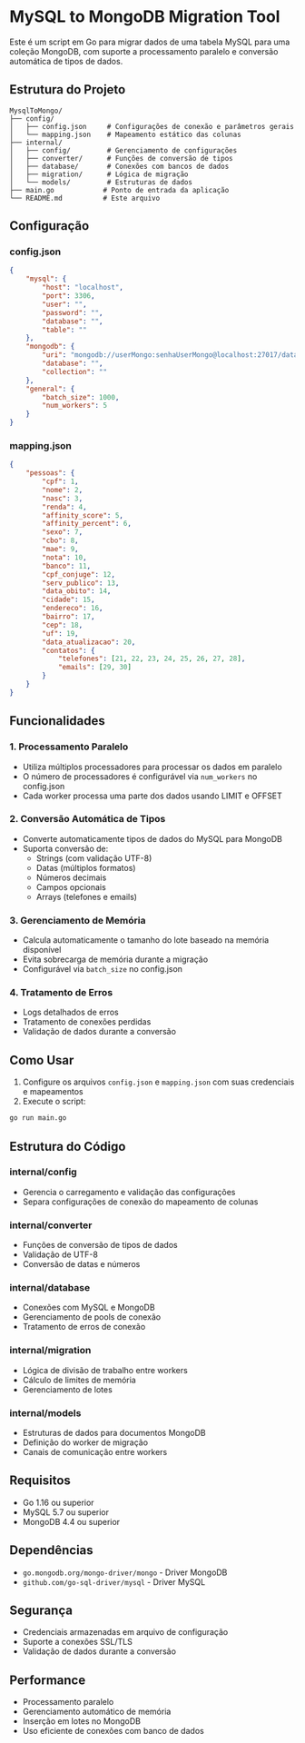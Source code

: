 # MySQL to MongoDB Migration Tool

Este é um script em Go para migrar dados de uma tabela MySQL para uma coleção MongoDB, com suporte a processamento paralelo e conversão automática de tipos de dados.

## Estrutura do Projeto

```
MysqlToMongo/
├── config/
│   ├── config.json     # Configurações de conexão e parâmetros gerais
│   └── mapping.json    # Mapeamento estático das colunas
├── internal/
│   ├── config/         # Gerenciamento de configurações
│   ├── converter/      # Funções de conversão de tipos
│   ├── database/       # Conexões com bancos de dados
│   ├── migration/      # Lógica de migração
│   └── models/         # Estruturas de dados
├── main.go            # Ponto de entrada da aplicação
└── README.md          # Este arquivo
```

## Configuração

### config.json
```json
{
    "mysql": {
        "host": "localhost",
        "port": 3306,
        "user": "",
        "password": "",
        "database": "",
        "table": ""
    },
    "mongodb": {
        "uri": "mongodb://userMongo:senhaUserMongo@localhost:27017/database",
        "database": "",
        "collection": ""
    },
    "general": {
        "batch_size": 1000,
        "num_workers": 5
    }
}
```

### mapping.json
```json
{
    "pessoas": {
        "cpf": 1,
        "nome": 2,
        "nasc": 3,
        "renda": 4,
        "affinity_score": 5,
        "affinity_percent": 6,
        "sexo": 7,
        "cbo": 8,
        "mae": 9,
        "nota": 10,
        "banco": 11,
        "cpf_conjuge": 12,
        "serv_publico": 13,
        "data_obito": 14,
        "cidade": 15,
        "endereco": 16,
        "bairro": 17,
        "cep": 18,
        "uf": 19,
        "data_atualizacao": 20,
        "contatos": {
            "telefones": [21, 22, 23, 24, 25, 26, 27, 28],
            "emails": [29, 30]
        }
    }
}
```

## Funcionalidades

### 1. Processamento Paralelo
- Utiliza múltiplos processadores para processar os dados em paralelo
- O número de processadores é configurável via `num_workers` no config.json
- Cada worker processa uma parte dos dados usando LIMIT e OFFSET

### 2. Conversão Automática de Tipos
- Converte automaticamente tipos de dados do MySQL para MongoDB
- Suporta conversão de:
  - Strings (com validação UTF-8)
  - Datas (múltiplos formatos)
  - Números decimais
  - Campos opcionais
  - Arrays (telefones e emails)

### 3. Gerenciamento de Memória
- Calcula automaticamente o tamanho do lote baseado na memória disponível
- Evita sobrecarga de memória durante a migração
- Configurável via `batch_size` no config.json

### 4. Tratamento de Erros
- Logs detalhados de erros
- Tratamento de conexões perdidas
- Validação de dados durante a conversão

## Como Usar

1. Configure os arquivos `config.json` e `mapping.json` com suas credenciais e mapeamentos
2. Execute o script:
```bash
go run main.go
```

## Estrutura do Código

### internal/config
- Gerencia o carregamento e validação das configurações
- Separa configurações de conexão do mapeamento de colunas

### internal/converter
- Funções de conversão de tipos de dados
- Validação de UTF-8
- Conversão de datas e números

### internal/database
- Conexões com MySQL e MongoDB
- Gerenciamento de pools de conexão
- Tratamento de erros de conexão

### internal/migration
- Lógica de divisão de trabalho entre workers
- Cálculo de limites de memória
- Gerenciamento de lotes

### internal/models
- Estruturas de dados para documentos MongoDB
- Definição do worker de migração
- Canais de comunicação entre workers

## Requisitos

- Go 1.16 ou superior
- MySQL 5.7 ou superior
- MongoDB 4.4 ou superior

## Dependências

- `go.mongodb.org/mongo-driver/mongo` - Driver MongoDB
- `github.com/go-sql-driver/mysql` - Driver MySQL

## Segurança

- Credenciais armazenadas em arquivo de configuração
- Suporte a conexões SSL/TLS
- Validação de dados durante a conversão

## Performance

- Processamento paralelo
- Gerenciamento automático de memória
- Inserção em lotes no MongoDB
- Uso eficiente de conexões com banco de dados 
